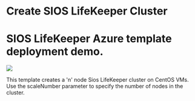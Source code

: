 # Create SIOS LifeKeeper Cluster
# SIOS LifeKeeper Azure template deployment demo.

<a href="https://portal.azure.com/#create/Microsoft.Template/uri/https%3A%2F%2Fraw.githubusercontent.com%2Fcarrollh%2FsiosLifeKeeper-testing%2Fmaster%2Fazuredeploy.json" target="_blank">
    <img src="http://azuredeploy.net/deploybutton.png"/>
</a>

This template creates a 'n' node Sios LifeKeeper cluster on CentOS VMs. Use the scaleNumber parameter to specify the number of nodes in the cluster.
